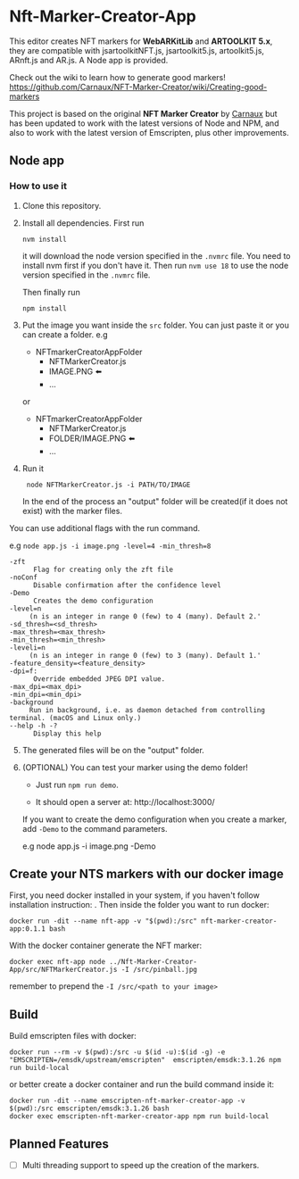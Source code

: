 # Nft-Marker-Creator-App
This editor creates NFT markers for **WebARKitLib** and **ARTOOLKIT 5.x**, they are compatible with jsartoolkitNFT.js, jsartoolkit5.js, artoolkit5.js, ARnft.js and AR.js.
A Node app is provided.

Check out the wiki to learn how to generate good markers! https://github.com/Carnaux/NFT-Marker-Creator/wiki/Creating-good-markers

This project is based on the original **NFT Marker Creator** by [Carnaux](https://github.com/Carnaux/NFT-Marker-Creator) but has been updated to work with the latest versions of Node and NPM, and also to work with the latest version of Emscripten, plus other improvements.

## Node app

### How to use it

1. Clone this repository.

2. Install all dependencies. First run

   ` nvm install ` 

   it will download the node version specified in the `.nvmrc` file. You need to install nvm first if you don't have it. Then run ` nvm use 18 ` to use the node version specified in the `.nvmrc` file. 

   Then finally run

   ` npm install `


3. Put the image you want inside the `src` folder. You can just paste it or you can create a folder. e.g

     - NFTmarkerCreatorAppFolder
         - NFTMarkerCreator.js
         - IMAGE.PNG :arrow_left:
         - ...

     or

     - NFTmarkerCreatorAppFolder
          - NFTMarkerCreator.js
          - FOLDER/IMAGE.PNG :arrow_left:
          - ...

4. Run it

    ` node NFTMarkerCreator.js -i PATH/TO/IMAGE`

     In the end of the process an "output" folder will be created(if it does not exist) with the marker files.

You can use additional flags with the run command.

e.g ` node app.js -i image.png -level=4 -min_thresh=8 ` 

    -zft
          Flag for creating only the zft file
    -noConf 
          Disable confirmation after the confidence level
    -Demo
          Creates the demo configuration
    -level=n
         (n is an integer in range 0 (few) to 4 (many). Default 2.'
    -sd_thresh=<sd_thresh>
    -max_thresh=<max_thresh>
    -min_thresh=<min_thresh>
    -leveli=n
         (n is an integer in range 0 (few) to 3 (many). Default 1.'
    -feature_density=<feature_density>
    -dpi=f: 
          Override embedded JPEG DPI value.
    -max_dpi=<max_dpi>
    -min_dpi=<min_dpi>
    -background
         Run in background, i.e. as daemon detached from controlling terminal. (macOS and Linux only.)
    --help -h -?  
          Display this help
   
5. The generated files will be on the "output" folder.

6. (OPTIONAL) You can test your marker using the demo folder!

     - Just run `npm run demo`.

     - It should open a server at: http://localhost:3000/ 

     If you want to create the demo configuration when you create a marker, add `-Demo` to the command parameters.

     e.g node app.js -i image.png -Demo

## Create your NTS markers with our docker image
First, you need docker installed in your system, if you haven't follow installation instruction: .
Then inside the folder you want to run docker:

`docker run -dit --name nft-app -v "$(pwd):/src" nft-marker-creator-app:0.1.1 bash`

With the docker container generate  the NFT marker:

`docker exec nft-app node ../Nft-Marker-Creator-App/src/NFTMarkerCreator.js -I /src/pinball.jpg`

remember to prepend the `-I /src/<path to your image>`

## Build
Build emscripten files with docker:

    docker run --rm -v $(pwd):/src -u $(id -u):$(id -g) -e "EMSCRIPTEN=/emsdk/upstream/emscripten"  emscripten/emsdk:3.1.26 npm run build-local

or better create a docker container and run the build command inside it:

    docker run -dit --name emscripten-nft-marker-creator-app -v $(pwd):/src emscripten/emsdk:3.1.26 bash
    docker exec emscripten-nft-marker-creator-app npm run build-local

## Planned Features
- [ ] Multi threading support to speed up the creation of the markers.